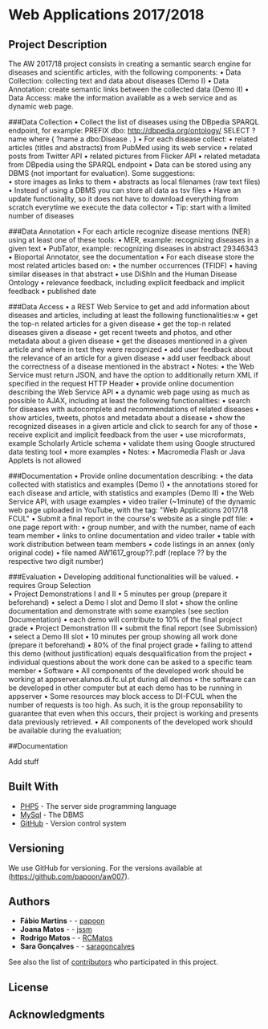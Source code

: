# Web Applications 2017/2018

## Project Description

The AW 2017/18 project consists in creating a semantic search engine for diseases and scientific articles, with the following components:
•	Data Collection: collecting text and data about diseases (Demo I)
•	Data Annotation: create semantic links between the collected data (Demo II)
•	Data Access: make the information available as a web service and as dynamic web page.

###Data Collection
•	Collect the list of diseases using the DBpedia SPARQL endpoint, for example:
PREFIX dbo: <http://dbpedia.org/ontology/>
SELECT ?name where {
 ?name a dbo:Disease .
}
•	For each disease collect:
•	related articles (titles and abstracts) from PubMed using its web service
•	related posts from Twitter API
•	related pictures from Flicker API
•	related metadata from DBpedia using the SPARQL endpoint
•	Data can be stored using any DBMS (not important for evaluation). Some suggestions:  
•	store images as links to them
•	abstracts as local filenames (raw text files)
•	Instead of using a DBMS you can store all data as tsv files
•	Have an update functionality, so it does not have to download everything from scratch everytime we execute the data collector
•	Tip: start with a limited number of diseases

###Data Annotation
•	For each article recognize disease mentions (NER) using at least one of these tools:
•	MER, example: recognizing diseases in a given text
•	PubTator, example:  recognizing diseases in abstract 29346343
•	Bioportal Annotator, see the documentation
•	For each disease store the most related articles based on: 
•	the number occurrences (TFIDF)
•	having similar diseases in that abstract
•	use DiShIn and the Human Disease Ontology
•	relevance feedback, including explicit feedback and implicit feedback
•	published date

###Data Access
•	a REST Web Service to get and add information about diseases and articles, including at least the following functionalities:w
•	get the top-n related articles for a given disease
•	get the top-n related diseases given a disease
•	get recent tweets and photos, and other metadata about a given disease
•	get the diseases mentioned in a given article and where in text they were recognized
•	add user feedback about the relevance of an article for a given disease
•	add user feedback about the correctness of a disease mentioned in the abstract
•	Notes:
•	the Web Service must return JSON, and have the option to additionally return XML if specified in the request HTTP Header
•	provide online documention describing the Web Service API 
•	a dynamic web page using as much as possible to AJAX, including at least the following functionalities:
•	search for diseases with autocomplete and recommendations of related diseases
•	show articles, tweets, photos and metadata about a disease
•	show the recognized diseases in a given article and click to search for any of those
•	receive explicit and implicit feedback from the user 
•	use microformats, example Scholarly Article schema
•	validate them using Google structured data testing tool
•	more examples
•	Notes:
•	Macromedia Flash or Java Applets is not allowed

###Documentation
•	Provide online documentation describing:
•	the data collected with statistics and examples  (Demo I)
•	the annotations stored for each disease and article, with statistics and examples (Demo II)
•	the Web Service API, with usage examples 
•	video trailer (~1minute) of the dynamic web page uploaded in YouTube, with the tag: "Web Applications 2017/18 FCUL"
•	Submit a final report in the course's website as a single pdf file:
•	one page report with:
•	group number, and with the number, name of each team member
•	links to online documentation and video trailer
•	table with work distribution between team members
•	code listings in an annex (only original code)
•	file named AW1617_group??.pdf (replace ?? by the respective two digit number)

###Evaluation
•	Developing additional functionalities will be valued. 
•	requires Group Selection  
•	Project Demonstrations I and II 
•	5 minutes per group (prepare it beforehand)
•	select a Demo I slot and Demo II slot
•	show the online documentation and demonstrate with some examples (see section Documentation) 
•	each demo will contribute to 10% of the final project grade
•	Project Demonstration III
•	submit the final report (see Submission)
•	select a Demo III slot 
•	10 minutes per group showing all work done (prepare it beforehand)
•	80% of the final project grade
•	failing to attend this demo (without justification) equals desqualification from the project
•	individual questions about the work done can be asked to a specific team member
•	Software
•	All components of the developed work should be working at appserver.alunos.di.fc.ul.pt during all demos 
•	the software can be developed in other computer but at each demo has to be running in appserver 
•	Some resources may block access to DI-FCUL when the number of requests is too high. As such, it is the group reponsability to guarantee that even when this occurs, their project is working and presents data previously retrieved.
•	All components of the developed work should be available during the evaluation;

##Documentation

Add stuff

## Built With

* [PHP5](http://php.net) - The server side programming language
* [MySql](https://www.mysql.com) - The DBMS 
* [GitHub](https://github.com) - Version control system

## Versioning

We use GitHub for versioning. For the versions available at (https://github.com/papoon/aw007). 

## Authors

* **Fábio Martins** - - [papoon](https://github.com/papoon)
* **Joana Matos** - - [jssm](https://github.com/jssm)
* **Rodrigo Matos** - - [RCMatos](https://github.com/RCMatos)
* **Sara Gonçalves** - - [saragoncalves](https://github.com/saragoncalves)

See also the list of [contributors](https://github.com/papoon/aw007/contributors) who participated in this project.

## License


## Acknowledgments

